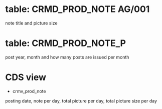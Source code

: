# table: CRMD_PROD_NOTE AG/001

note title and picture size

# table: CRMD_PROD_NOTE_P

post year, month and how many posts are issued per month

# CDS view

* crmv_prod_note

posting date, note per day, total picture per day, total picture size per day